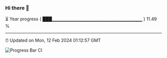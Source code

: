 ### Hi there 👋

⏳ Year progress { ███▁▁▁▁▁▁▁▁▁▁▁▁▁▁▁▁▁▁▁▁▁▁▁▁▁▁▁ } 11.49 %

---

⏰ Updated on Mon, 12 Feb 2024 01:12:57 GMT

![Progress Bar CI](https://github.com/ZhaoGui/ZhaoGui/workflows/Progress%20Bar%20CI/badge.svg)
